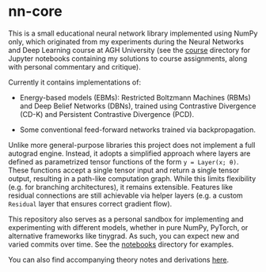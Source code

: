 # nn-core

This is a small educational neural network library implemented using NumPy only, which originated
from my experiments during the Neural Networks and Deep Learning course at AGH University (see the
[course](/notebooks/course/) directory for Jupyter notebooks containing my solutions to course
assignments, along with personal commentary and critique). 

Currently it contains implementations of:

* Energy-based models (EBMs): Restricted Boltzmann Machines (RBMs) and Deep Belief Networks (DBNs),
  trained using Contrastive Divergence (CD-K) and Persistent Contrastive Divergence (PCD).

* Some conventional feed-forward networks trained via backpropagation.

Unlike more general-purpose libraries this project does not implement a full autograd engine.
Instead, it adopts a simplified approach where layers are defined as parametrized tensor functions
of the form `y = Layer(x; θ)`. These functions accept a single tensor input and return a single
tensor output, resulting in a path-like computation graph. While this limits flexibility (e.g. for
branching architectures), it remains extensible. Features like residual connections are still
achievable via helper layers (e.g. a custom `Residual` layer that ensures correct gradient flow).

This repository also serves as a personal sandbox for implementing and experimenting with different
models, whether in pure NumPy, PyTorch, or alternative frameworks like tinygrad. As such, you can
expect new and varied commits over time. See the [notebooks](/notebooks/) directory for examples.

You can also find accompanying theory notes and derivations
[here](https://barhanc.github.io/notes/machine-learning/deep/dl.pdf).

